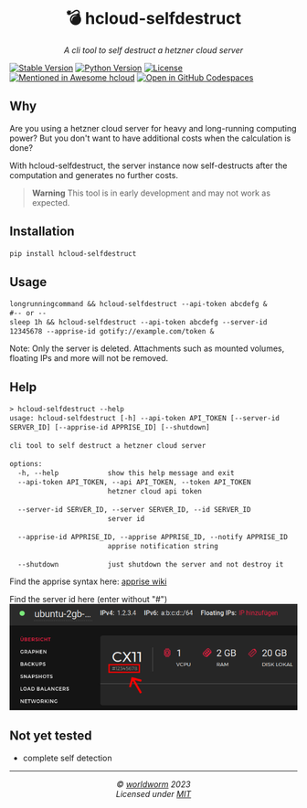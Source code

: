 <h1 align="center">💣 hcloud-selfdestruct</h1>
<p align="center">
  <i>A cli tool to self destruct a hetzner cloud server</i>
</p>

[![Stable Version](https://img.shields.io/pypi/v/hcloud-selfdestruct?color=blue)](https://pypi.org/project/hcloud-selfdestruct/)
[![Python Version](https://img.shields.io/pypi/pyversions/hcloud-selfdestruct)](https://pypi.org/project/hcloud-selfdestruct/)
[![License](https://img.shields.io/badge/license-MIT-green?logo=opensourceinitiative&logoColor=fff)](https://github.com/worldworm/hcloud-selfdestruct/blob/main/LICENSE)
[![Mentioned in Awesome hcloud](https://camo.githubusercontent.com/e5d3197f63169393ee5695f496402136b412d5e3b1d77dc5aa80805fdd5e7edb/68747470733a2f2f617765736f6d652e72652f6d656e74696f6e65642d62616467652e737667)](https://github.com/hetznercloud/awesome-hcloud)
[![Open in GitHub Codespaces](https://img.shields.io/badge/Open%20in%20GitHub%20Codespaces-black?logo=github)](https://github.com/codespaces/new?hide_repo_select=true&ref=main&repo=565239435&machine=basicLinux32gb&devcontainer_path=.devcontainer%2Fdevcontainer.json&location=WestEurope)


## Why

Are you using a hetzner cloud server for heavy and long-running computing power? But you don't want to have additional costs when the calculation is done?

With hcloud-selfdestruct, the server instance now self-destructs after the computation and generates no further costs.

> **Warning**
> This tool is in early development and may not work as expected.


## Installation
```bash
pip install hcloud-selfdestruct
```
## Usage
```
longrunningcommand && hcloud-selfdestruct --api-token abcdefg &
#-- or --
sleep 1h && hcloud-selfdestruct --api-token abcdefg --server-id 12345678 --apprise-id gotify://example.com/token &
```
Note: Only the server is deleted. Attachments such as mounted volumes, floating IPs and more will not be removed.

## Help
```
> hcloud-selfdestruct --help
usage: hcloud-selfdestruct [-h] --api-token API_TOKEN [--server-id SERVER_ID] [--apprise-id APPRISE_ID] [--shutdown]

cli tool to self destruct a hetzner cloud server

options:
  -h, --help            show this help message and exit
  --api-token API_TOKEN, --api API_TOKEN, --token API_TOKEN
                        hetzner cloud api token

  --server-id SERVER_ID, --server SERVER_ID, --id SERVER_ID
                        server id

  --apprise-id APPRISE_ID, --apprise APPRISE_ID, --notify APPRISE_ID
                        apprise notification string

  --shutdown            just shutdown the server and not destroy it
```

Find the apprise syntax here: [apprise wiki](https://github.com/caronc/apprise/wiki#notification-services)

Find the server id here (enter without "#")
![How to find the server id](./.media/howToFindServerId.png "How to find the server id")

## Not yet tested
- complete self detection

---
<p align="center">
  <i>© <a href="https://github.com/worldworm">worldworm</a> 2023</i><br>
  <i>Licensed under <a href="https://github.com/worldworm/hcloud-selfdestruct/blob/main/LICENSE">MIT</a></i><br>
</p>
